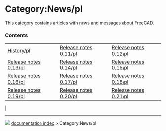 # Category:News/pl
This category contains articles with news and messages about FreeCAD.

### Contents

|     |     |     |
| --- | --- | --- |
| [History/pl](History/pl.md) | [Release notes 0.11/pl](Release_notes_0.11/pl.md) | [Release notes 0.12/pl](Release_notes_0.12/pl.md) |
| [Release notes 0.13/pl](Release_notes_0.13/pl.md) | [Release notes 0.14/pl](Release_notes_0.14/pl.md) | [Release notes 0.15/pl](Release_notes_0.15/pl.md) |
| [Release notes 0.16/pl](Release_notes_0.16/pl.md) | [Release notes 0.17/pl](Release_notes_0.17/pl.md) | [Release notes 0.18/pl](Release_notes_0.18/pl.md) |
| [Release notes 0.19/pl](Release_notes_0.19/pl.md) | [Release notes 0.20/pl](Release_notes_0.20/pl.md) | [Release notes 0.21/pl](Release_notes_0.21/pl.md) |
|



---
![](images/Button_right.svg) [documentation index](../README.md) > Category:News/pl
